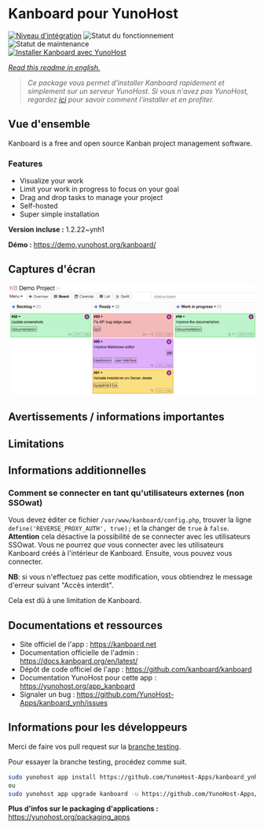 <!--
N.B.: This README was automatically generated by https://github.com/YunoHost/apps/tree/master/tools/README-generator
It shall NOT be edited by hand.
-->

# Kanboard pour YunoHost

[![Niveau d'intégration](https://dash.yunohost.org/integration/kanboard.svg)](https://dash.yunohost.org/appci/app/kanboard) ![Statut du fonctionnement](https://ci-apps.yunohost.org/ci/badges/kanboard.status.svg) ![Statut de maintenance](https://ci-apps.yunohost.org/ci/badges/kanboard.maintain.svg)  
[![Installer Kanboard avec YunoHost](https://install-app.yunohost.org/install-with-yunohost.svg)](https://install-app.yunohost.org/?app=kanboard)

*[Read this readme in english.](./README.md)*

> *Ce package vous permet d'installer Kanboard rapidement et simplement sur un serveur YunoHost.
Si vous n'avez pas YunoHost, regardez [ici](https://yunohost.org/#/install) pour savoir comment l'installer et en profiter.*

## Vue d'ensemble

Kanboard is a free and open source Kanban project management software.

### Features

- Visualize your work
- Limit your work in progress to focus on your goal
- Drag and drop tasks to manage your project
- Self-hosted
- Super simple installation


**Version incluse :** 1.2.22~ynh1

**Démo :** https://demo.yunohost.org/kanboard/

## Captures d'écran

![Capture d'écran de Kanboard](./doc/screenshots/board.png)

## Avertissements / informations importantes

## Limitations

## Informations additionnelles

### Comment se connecter en tant qu'utilisateurs externes (non SSOwat)

Vous devez éditer ce fichier `/var/www/kanboard/config.php`, trouver la ligne `define('REVERSE_PROXY_AUTH', true);` et la changer de `true` à `false`.
**Attention** cela désactive la possibilité de se connecter avec les utilisateurs SSOwat. Vous ne pourrez *que* vous connecter avec les utilisateurs Kanboard créés à l'intérieur de Kanboard.
Ensuite, vous pouvez vous connecter.

**NB**: si vous n'effectuez pas cette modification, vous obtiendrez le message d'erreur suivant "Accès interdit".

Cela est dû à une limitation de Kanboard.

## Documentations et ressources

* Site officiel de l'app : <https://kanboard.net>
* Documentation officielle de l'admin : <https://docs.kanboard.org/en/latest/>
* Dépôt de code officiel de l'app : <https://github.com/kanboard/kanboard>
* Documentation YunoHost pour cette app : <https://yunohost.org/app_kanboard>
* Signaler un bug : <https://github.com/YunoHost-Apps/kanboard_ynh/issues>

## Informations pour les développeurs

Merci de faire vos pull request sur la [branche testing](https://github.com/YunoHost-Apps/kanboard_ynh/tree/testing).

Pour essayer la branche testing, procédez comme suit.

``` bash
sudo yunohost app install https://github.com/YunoHost-Apps/kanboard_ynh/tree/testing --debug
ou
sudo yunohost app upgrade kanboard -u https://github.com/YunoHost-Apps/kanboard_ynh/tree/testing --debug
```

**Plus d'infos sur le packaging d'applications :** <https://yunohost.org/packaging_apps>
